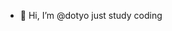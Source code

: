- 👋 Hi, I’m @dotyo
just study coding
<!---
dotyo/dotyo is a ✨ special ✨ repository because its `README.md` (this file) appears on your GitHub profile.
You can click the Preview link to take a look at your changes.
--->
